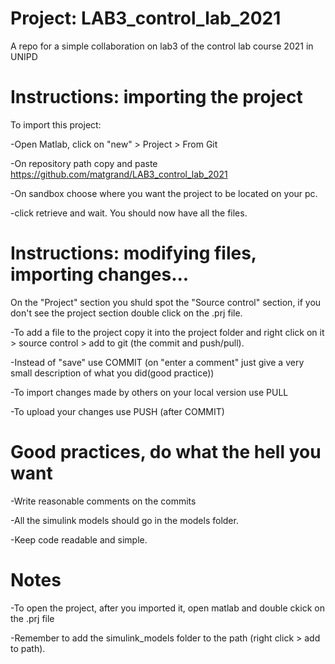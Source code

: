 # Project: LAB3_control_lab_2021

A repo for a simple collaboration on lab3 of the control lab course 2021 in UNIPD

# Instructions: importing the project
To import this project:

-Open Matlab, click on "new" > Project > From Git

-On repository path copy and paste https://github.com/matgrand/LAB3_control_lab_2021

-On sandbox choose where you want the project to be located on your pc.

-click retrieve and wait. You should now have all the files.


# Instructions: modifying files, importing changes...

On the "Project" section you shuld spot the "Source control" section, if you don't see the project section double click on the .prj file.

-To add a file to the project copy it into the project folder and right click on it > source control > add to git (the commit and push/pull).

-Instead of "save" use COMMIT (on "enter a comment" just give a very small description of what you did(good practice))

-To import changes made by others on your local version use PULL

-To upload your changes use PUSH (after COMMIT)

# Good practices, do what the hell you want

-Write reasonable comments on the commits

-All the simulink models should go in the models folder.

-Keep code readable and simple.



# Notes
-To open the project, after you imported it, open matlab and double ckick on the .prj file

-Remember to add the simulink_models folder to the path (right click > add to path).


